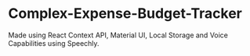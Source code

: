 # Complex-Expense-Budget-Tracker
Made using React Context API, Material UI, Local Storage and Voice Capabilities using Speechly. 
